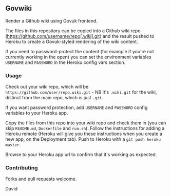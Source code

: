 ## Govwiki

Render a Github wiki using Govuk frontend.

The files in this repository can be copied into a Github wiki repo (https://github.com/username/repo[.wiki].git) and the result pushed to Heroku to create a Govuk-styled rendering of the wiki content.

If you need to password-protect the content (for example if you're not currently working in the open) you can set the environment variables `USERNAME` and `PASSWORD` in the Heroku config vars section.

### Usage

Check out your wiki repo, which will be `https://github.com/user/repo.wiki.git` - NB it's `.wiki.git` for the wiki, distinct from the main repo, which is just `.git`.

If you want password protection, add `USERNAME` and `PASSWORD` config variables to your Heroku app.

Copy the files from this repo into your wiki repo and check them in (you can skip `README.md`, `Dockerfile` and `run.sh`). Follow the instructions for adding a Heroku remote (Heroku will give you these instructions when you create a new app, on the Deployment tab). Push to Heroku with a `git push heroku master`.

Browse to your Heroku app url to confirm that it's working as expected.

### Contributing

Forks and pull requests welcome.

David
